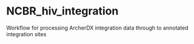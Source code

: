 # NCBR_hiv_integration
Workflow for processing ArcherDX integration data through to annotated integration sites
